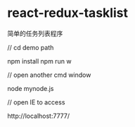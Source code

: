 # react-redux-tasklist
简单的任务列表程序

// cd demo path

npm install
npm run w

// open another cmd window

node mynode.js

// open IE to access

http://localhost:7777/
